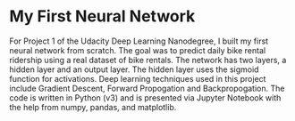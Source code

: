 # My First Neural Network

For Project 1 of the Udacity Deep Learning Nanodegree, I built my first neural network from scratch. 
The goal was to predict daily bike rental ridership using a real dataset of bike rentals. The network has two layers, a hidden layer and an output layer. The hidden layer uses the sigmoid function for activations. 
Deep learning techniques used in this project include Gradient Descent, Forward Propogation and Backpropogation. 
The code is written in Python (v3) and is presented via Jupyter Notebook with the help from numpy, pandas, and matplotlib. 
